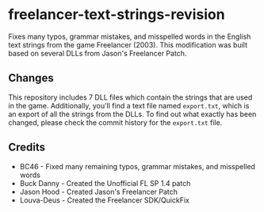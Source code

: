 # freelancer-text-strings-revision
Fixes many typos, grammar mistakes, and misspelled words in the English text strings from the game Freelancer (2003). This modification was built based on several DLLs from Jason's Freelancer Patch.

## Changes
This repository includes 7 DLL files which contain the strings that are used in the game. Additionally, you'll find a text file named `export.txt`, which is an export of all the strings from the DLLs. To find out what exactly has been changed, please check the commit history for the `export.txt` file.

## Credits
* BC46 - Fixed many remaining typos, grammar mistakes, and misspelled words
* Buck Danny - Created the Unofficial FL SP 1.4 patch
* Jason Hood - Created Jason's Freelancer Patch
* Louva-Deus - Created the Freelancer SDK/QuickFix
